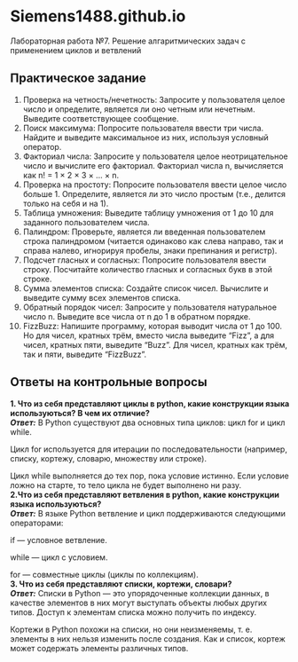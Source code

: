 # Siemens1488.github.io

Лабораторная работа №7. Решение алгаритмических задач с применением циклов и ветвлений

## Практическое задание
1. Проверка на четность/нечетность: Запросите у пользователя целое число и определите, является ли оно четным или нечетным. Выведите соответствующее сообщение.
2. Поиск максимума: Попросите пользователя ввести три числа. Найдите и выведите максимальное из них, используя условный оператор.
3. Факториал числа: Запросите у пользователя целое неотрицательное число и вычислите его факториал. Факториал числа n, вычисляется как n! = 1 × 2 × 3 × … × n.
4. Проверка на простоту: Попросите пользователя ввести целое число больше 1. Определите, является ли это число простым (т.е., делится только на себя и на 1).
5. Таблица умножения: Выведите таблицу умножения от 1 до 10 для заданного пользователем числа.
6. Палиндром: Проверьте, является ли введенная пользователем строка палиндромом (читается одинаково как слева направо, так и справа налево, игнорируя пробелы, знаки препинания и регистр).
7. Подсчет гласных и согласных: Попросите пользователя ввести строку. Посчитайте количество гласных и согласных букв в этой строке.
8. Сумма элементов списка: Создайте список чисел. Вычислите и выведите сумму всех элементов списка.
9. Обратный порядок чисел: Запросите у пользователя натуральное число n. Выведите все числа от n до 1 в обратном порядке.
10. FizzBuzz: Напишите программу, которая выводит числа от 1 до 100. Но для чисел, кратных трём, вместо числа выведите “Fizz”, а для чисел, кратных пяти, выведите “Buzz”. Для чисел, кратных как трём, так и пяти, выведите “FizzBuzz”.
## Ответы на контрольные вопросы
**1. Что из себя представляют циклы в python, какие конструкции языка используються? В чем их отличие?**
<br>
***Ответ:*** В Python существуют два основных типа циклов: цикл for и цикл while.

Цикл for используется для итерации по последовательности (например, списку, кортежу, словарю, множеству или строке).

Цикл while выполняется до тех пор, пока условие истинно. Если условие ложно на старте, то тело цикла не будет выполнено ни разу.
<br>
**2.Что из себя представляют ветвления в python, какие конструкции языка используються?**
<br>
***Ответ:*** В языке Python ветвление и цикл поддерживаются следующими операторами:

if — условное ветвление.

while — цикл с условием.

for — совместные циклы (циклы по коллекциям).
<br>
**3. Что из себя представляют списки, кортежи, словари?**
<br>
***Ответ:*** Списки в Python — это упорядоченные коллекции данных, в качестве элементов в них могут выступать объекты любых других типов. Доступ к элементам списка можно получить по индексу.

Кортежи в Python похожи на списки, но они неизменяемы, т. е. элементы в них нельзя изменить после создания. Как и список, кортеж может содержать элементы различных типов.
<br>
